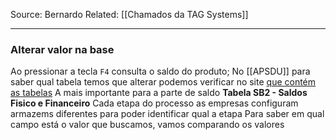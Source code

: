 Source: Bernardo
Related: [[Chamados da TAG Systems]]

---

### Alterar valor na base
Ao pressionar a tecla `F4` consulta o saldo do produto;
No [[APSDU]] para saber qual tabela temos que alterar podemos verificar no site [que contém as tabelas](https://terminaldeinformacao.com/wp-content/tabelas/sb2.php)
A mais importante para a parte de saldo **Tabela SB2 - Saldos Fisico e Financeiro**
Cada etapa do processo as empresas configuram armazems diferentes para poder identificar qual a etapa
Para saber em qual campo está o valor que buscamos, vamos comparando os valores